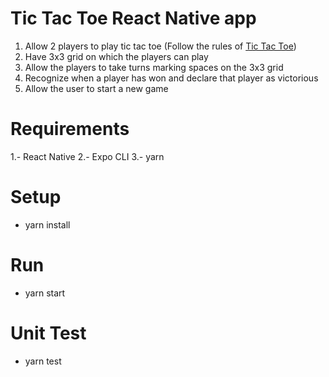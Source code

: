 # Tic Tac Toe React Native app


1. Allow 2 players to play tic tac toe (Follow the rules of [Tic Tac Toe](https://en.wikipedia.org/wiki/Tic-tac-toe#Rules))
2. Have 3x3 grid on which the players can play
3. Allow the players to take turns marking spaces on the 3x3 grid
4. Recognize when a player has won and declare that player as victorious
5. Allow the user to start a new game

# Requirements
1.- React Native
2.- Expo CLI
3.- yarn

# Setup
- yarn install

# Run
- yarn start

# Unit Test
- yarn test